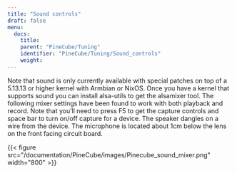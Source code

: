 ```yaml
---
title: "Sound controls"
draft: false
menu:
  docs:
    title:
    parent: "PineCube/Tuning"
    identifier: "PineCube/Tuning/Sound_controls"
    weight:
---
```


Note that sound is only currently available with special patches on top of a 5.13.13 or higher kernel with Armbian or NixOS. Once you have a kernel that supports sound you can install alsa-utils to get the alsamixer tool. The following mixer settings have been found to work with both playback and record. Note that you’ll need to press F5 to get the capture controls and space bar to turn on/off capture for a device. The speaker dangles on a wire from the device. The microphone is located about 1cm below the lens on the front facing circuit board.

{{< figure src="/documentation/PineCube/images/Pinecube_sound_mixer.png" width="800" >}}
